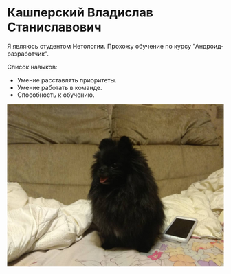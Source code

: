 # Кашперский Владислав Станиславович

Я являюсь студентом Нетологии. Прохожу обучение по курсу "Андроид-разработчик".

Список навыков:
* Умение расставлять приоритеты.
* Умение работать в команде.
* Способность к обучению.


![IMG1.jpg](img/IMG1.JPG)

